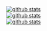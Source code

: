 <br> <a href="https://github.com/keyldev/">
  <p align="center">
    <img align="center" src="https://github-readme-stats.vercel.app/api/pin/?username=keyldev&repo=QT_Calculator&theme=gotham" 
       alt=" github stats" /><br>
  <img align="center" src="https://github-readme-stats.anuraghazra1.vercel.app/api?username=keyldev&show_icons=true&include_all_commits=true&theme=gotham" 
       alt=" github stats" /><br>
  <img align="center" src="https://github-readme-stats.anuraghazra1.vercel.app/api/top-langs/?username=keyldev&layout=compact&theme=gotham" 
       alt=" github stats" />
    </p>
</a> 
</br>


<!--
**keyldev/keyldev** is a ✨ _special_ ✨ repository because its `README.md` (this file) appears on your GitHub profile.

Here are some ideas to get you started:

- 🔭 I’m currently working on ...
- 🌱 I’m currently learning ...
- 👯 I’m looking to collaborate on ...
- 🤔 I’m looking for help with ...
- 💬 Ask me about ...
- 📫 How to reach me: ...
- 😄 Pronouns: ...
- ⚡ Fun fact: ...
-->
